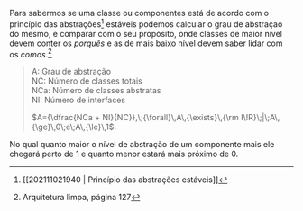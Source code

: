 Para sabermos se uma classe ou componentes está de acordo com o princípio das abstrações[^1] estáveis podemos calcular o grau de abstraçao do mesmo, e comparar com o seu propósito, onde classes de maior nível devem conter os *porquês* e as de mais baixo nível devem saber lidar com os *comos*.[^2]    
> A: Grau de abstração  
> NC: Número de classes  totais  
> NCa: Número de classes abstratas  
> NI:  Número de interfaces  
>
> $A={\dfrac{NCa + NI}{NC}},\;{\forall}\,A\,{\exists}\,{\rm I\!R}\;|\;A\,{\ge}\,0\;e\;A\,{\le}\,1$.  

No qual quanto maior o nível de abstração de um componente mais ele chegará perto de 1 e quanto menor estará mais próximo de 0.  

[^1]: [[202111021940 | Princípio das abstrações estáveis]]  
[^2]: Arquitetura limpa, página 127
